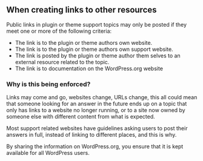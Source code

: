 ## When creating links to other resources

Public links in plugin or theme support topics may only be posted if they meet one or more of the following criteria:

- The link is to the plugin or theme authors own website.
- The link is to the plugin or theme authors own support website.
- The link is posted by the plugin or theme author them selves to an external resource related to the topic.
- The link is to documentation on the WordPress.org website

### Why is this being enforced?

Links may come and go, websites change, URLs change, this all could mean that someone looking for an answer in the future ends up on a topic that only has links to a website no longer running, or to a site now owned by someone else with different content from what is expected.

Most support related websites have guidelines asking users to post their answers in full, instead of linking to different places, and this is why.

By sharing the information on WordPress.org, you ensure that it is kept available for all WordPress users.
